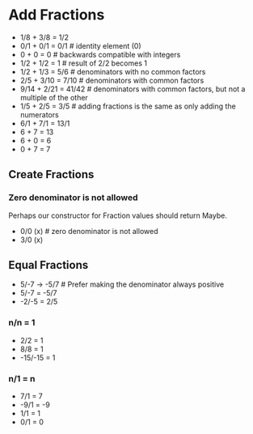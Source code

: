 # Add Fractions

- 1/8 + 3/8 = 1/2
- 0/1 + 0/1 = 0/1    # identity element (0)
- 0 + 0 = 0      # backwards compatible with integers
- 1/2 + 1/2 = 1    # result of 2/2 becomes 1
- 1/2 + 1/3 = 5/6    # denominators with no common factors
- 2/5 + 3/10 = 7/10  # denominators with common factors
- 9/14 + 2/21 = 41/42    # denominators with common factors, but not a multiple of the other
- 1/5 + 2/5 = 3/5    # adding fractions is the same as only adding the numerators
- 6/1 + 7/1 = 13/1
- 6 + 7 = 13
- 6 + 0 = 6
- 0 + 7 = 7

## Create Fractions

### Zero denominator is not allowed

Perhaps our constructor for Fraction values should return Maybe<Fraction>.

- 0/0 (x)    # zero denominator is not allowed
- 3/0 (x)

## Equal Fractions

- 5/-7 -> -5/7 # Prefer making the denominator always positive
- 5/-7 = -5/7
- -2/-5 = 2/5

### n/n = 1

- 2/2 = 1
- 8/8 = 1
- -15/-15 = 1

### n/1 = n

- 7/1 = 7
- -9/1 = -9
- 1/1 = 1
- 0/1 = 0

